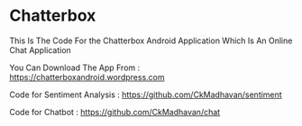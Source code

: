 # Chatterbox

This Is The Code For the Chatterbox Android Application Which Is An Online Chat Application

You Can Download The App From : https://chatterboxandroid.wordpress.com

Code for Sentiment Analysis : https://github.com/CkMadhavan/sentiment

Code for Chatbot : https://github.com/CkMadhavan/chat
